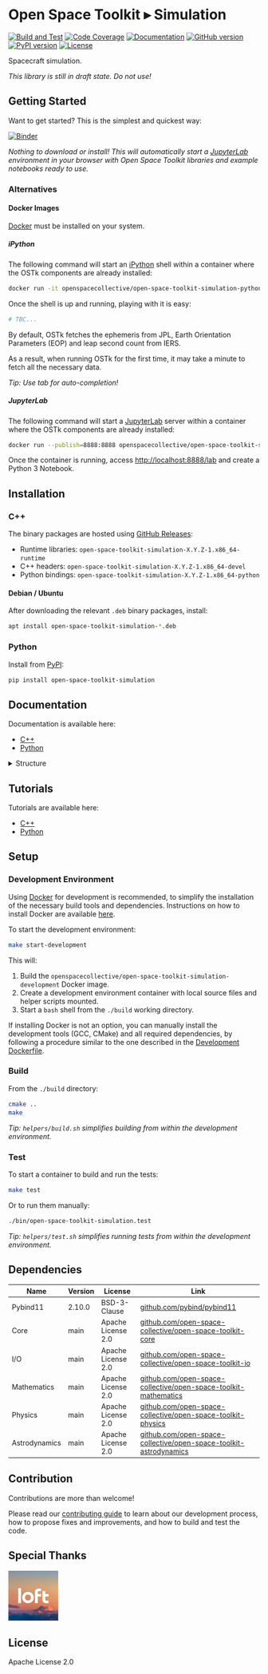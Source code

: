# Open Space Toolkit ▸ Simulation

[![Build and Test](https://github.com/open-space-collective/open-space-toolkit-simulation/actions/workflows/build-test.yml/badge.svg?branch=main)](https://github.com/open-space-collective/open-space-toolkit-simulation/actions/workflows/build-test.yml)
[![Code Coverage](https://codecov.io/gh/open-space-collective/open-space-toolkit-simulation/branch/main/graph/badge.svg)](https://codecov.io/gh/open-space-collective/open-space-toolkit-simulation)
[![Documentation](https://img.shields.io/readthedocs/pip/stable.svg)](https://open-space-collective.github.io/open-space-toolkit-simulation)
[![GitHub version](https://badge.fury.io/gh/open-space-collective%2Fopen-space-toolkit-simulation.svg)](https://badge.fury.io/gh/open-space-collective%2Fopen-space-toolkit-simulation)
[![PyPI version](https://badge.fury.io/py/open-space-toolkit-simulation.svg)](https://badge.fury.io/py/open-space-toolkit-simulation)
[![License](https://img.shields.io/badge/License-Apache%202.0-blue.svg)](https://opensource.org/licenses/Apache-2.0)

Spacecraft simulation.

*This library is still in draft state. Do not use!*

## Getting Started

Want to get started? This is the simplest and quickest way:

[![Binder](https://mybinder.org/badge_logo.svg)](https://mybinder.org/v2/gh/open-space-collective/open-space-toolkit/main?urlpath=lab/tree/notebooks)

*Nothing to download or install! This will automatically start a [JupyterLab](https://jupyterlab.readthedocs.io/en/stable/) environment in your browser with Open Space Toolkit libraries and example notebooks ready to use.*

### Alternatives

#### Docker Images

[Docker](https://www.docker.com/) must be installed on your system.

##### iPython

The following command will start an [iPython](https://ipython.org/) shell within a container where the OSTk components are already installed:

```bash
docker run -it openspacecollective/open-space-toolkit-simulation-python
```

Once the shell is up and running, playing with it is easy:

```py
# TBC...
```

By default, OSTk fetches the ephemeris from JPL, Earth Orientation Parameters (EOP) and leap second count from IERS.

As a result, when running OSTk for the first time, it may take a minute to fetch all the necessary data.

*Tip: Use tab for auto-completion!*

##### JupyterLab

The following command will start a [JupyterLab](https://jupyterlab.readthedocs.io/en/stable/) server within a container where the OSTk components are already installed:

```bash
docker run --publish=8888:8888 openspacecollective/open-space-toolkit-simulation-jupyter
```

Once the container is running, access [http://localhost:8888/lab](http://localhost:8888/lab) and create a Python 3 Notebook.

## Installation

### C++

The binary packages are hosted using [GitHub Releases](https://github.com/open-space-collective/open-space-toolkit-simulation/releases):

- Runtime libraries: `open-space-toolkit-simulation-X.Y.Z-1.x86_64-runtime`
- C++ headers: `open-space-toolkit-simulation-X.Y.Z-1.x86_64-devel`
- Python bindings: `open-space-toolkit-simulation-X.Y.Z-1.x86_64-python`

#### Debian / Ubuntu

After downloading the relevant `.deb` binary packages, install:

```bash
apt install open-space-toolkit-simulation-*.deb
```

### Python

Install from [PyPI](https://pypi.org/project/open-space-toolkit-simulation/):

```bash
pip install open-space-toolkit-simulation
```

## Documentation

Documentation is available here:

- [C++](https://open-space-collective.github.io/open-space-toolkit-simulation)
- [Python](./bindings/python/docs)

<details>
<summary>Structure</summary>
<p>

The library exhibits the following detailed and descriptive structure:

```txt
└── Satellite
```

</p>
</details>

## Tutorials

Tutorials are available here:

- [C++](./tutorials/cpp)
- [Python](./tutorials/python)

## Setup

### Development Environment

Using [Docker](https://www.docker.com) for development is recommended, to simplify the installation of the necessary build tools and dependencies.
Instructions on how to install Docker are available [here](https://docs.docker.com/install/).

To start the development environment:

```bash
make start-development
```

This will:

1. Build the `openspacecollective/open-space-toolkit-simulation-development` Docker image.
2. Create a development environment container with local source files and helper scripts mounted.
3. Start a `bash` shell from the `./build` working directory.

If installing Docker is not an option, you can manually install the development tools (GCC, CMake) and all required dependencies,
by following a procedure similar to the one described in the [Development Dockerfile](./docker/development/Dockerfile).

### Build

From the `./build` directory:

```bash
cmake ..
make
```

*Tip: `helpers/build.sh` simplifies building from within the development environment.*

### Test

To start a container to build and run the tests:

```bash
make test
```

Or to run them manually:

```bash
./bin/open-space-toolkit-simulation.test
```

*Tip: `helpers/test.sh` simplifies running tests from within the development environment.*

## Dependencies

| Name          | Version | License            | Link                                                                                                                                           |
| ------------- | ------- | ------------------ | ---------------------------------------------------------------------------------------------------------------------------------------------- |
| Pybind11      | 2.10.0  | BSD-3-Clause       | [github.com/pybind/pybind11](https://github.com/pybind/pybind11)                                                                               |
| Core          | main    | Apache License 2.0 | [github.com/open-space-collective/open-space-toolkit-core](https://github.com/open-space-collective/open-space-toolkit-core)                   |
| I/O           | main    | Apache License 2.0 | [github.com/open-space-collective/open-space-toolkit-io](https://github.com/open-space-collective/open-space-toolkit-io)                       |
| Mathematics   | main    | Apache License 2.0 | [github.com/open-space-collective/open-space-toolkit-mathematics](https://github.com/open-space-collective/open-space-toolkit-mathematics)     |
| Physics       | main    | Apache License 2.0 | [github.com/open-space-collective/open-space-toolkit-physics](https://github.com/open-space-collective/open-space-toolkit-physics)             |
| Astrodynamics | main    | Apache License 2.0 | [github.com/open-space-collective/open-space-toolkit-astrodynamics](https://github.com/open-space-collective/open-space-toolkit-astrodynamics) |

## Contribution

Contributions are more than welcome!

Please read our [contributing guide](CONTRIBUTING.md) to learn about our development process, how to propose fixes and improvements, and how to build and test the code.

## Special Thanks

[![Loft Orbital](https://github.com/open-space-collective/open-space-toolkit/blob/main/assets/thanks/loft_orbital.png)](https://www.loftorbital.com/)

## License

Apache License 2.0
